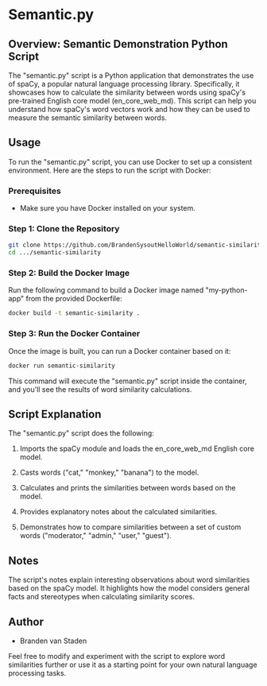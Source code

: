 # Semantic.py

## Overview: Semantic Demonstration Python Script
The "semantic.py" script is a Python application that demonstrates the use of spaCy, a popular natural language processing library. Specifically, it showcases how to calculate the similarity between words using spaCy's pre-trained English core model (en_core_web_md). This script can help you understand how spaCy's word vectors work and how they can be used to measure the semantic similarity between words.

## Usage
To run the "semantic.py" script, you can use Docker to set up a consistent environment. Here are the steps to run the script with Docker:

### Prerequisites
- Make sure you have Docker installed on your system.

### Step 1: Clone the Repository
```bash
git clone https://github.com/BrandenSysoutHelloWorld/semantic-similarity.git
cd .../semantic-similarity
```

### Step 2: Build the Docker Image
Run the following command to build a Docker image named "my-python-app" from the provided Dockerfile:

```bash
docker build -t semantic-similarity .
```

### Step 3: Run the Docker Container
Once the image is built, you can run a Docker container based on it:

```bash
docker run semantic-similarity
```

This command will execute the "semantic.py" script inside the container, and you'll see the results of word similarity calculations.

## Script Explanation
The "semantic.py" script does the following:

1. Imports the spaCy module and loads the en_core_web_md English core model.

2. Casts words ("cat," "monkey," "banana") to the model.

3. Calculates and prints the similarities between words based on the model.

4. Provides explanatory notes about the calculated similarities.

5. Demonstrates how to compare similarities between a set of custom words ("moderator," "admin," "user," "guest").

## Notes
The script's notes explain interesting observations about word similarities based on the spaCy model. It highlights how the model considers general facts and stereotypes when calculating similarity scores.

## Author
- Branden van Staden

Feel free to modify and experiment with the script to explore word similarities further or use it as a starting point for your own natural language processing tasks.